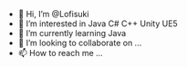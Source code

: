 - 👋 Hi, I’m @Lofisuki
- 👀 I’m interested in Java C# C++ Unity UE5
- 🌱 I’m currently learning Java
- 💞️ I’m looking to collaborate on ...
- 📫 How to reach me ...

<!---
Lofisuki/Lofisuki is a ✨ special ✨ repository because its `README.md` (this file) appears on your GitHub profile.
You can click the Preview link to take a look at your changes.
--->
